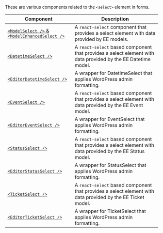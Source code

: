 These are various components related to the `<select>` element in forms.

| Component | Description |
| --------- | ----------- |
| [`<ModelSelect />` & `<ModelEnhancedSelect />`](model-select.md)|  A `react-select` component that provides a select element with data provided by EE models. |
| [`<DatetimeSelect />`](datetime-select.md) | A `react-select` based component that provides a select element with data provided by the EE Datetime model.
| [`<EditorDatetimeSelect />`](editor-datetime-select.md) | A wrapper for DatetimeSelect that applies WordPress admin formatting.
| [`<EventSelect />`](event-select.md) | A `react-select` based component that provides a select element with data provided by the EE Event model. |
| [`<EditorEventSelect />`](editor-event-select.md) |  A wrapper for EventSelect that applies WordPress admin formatting.
| [`<StatusSelect />`](status-select.md) | A `react-select` based component that provides a select element with data provided by the EE Status model.
| [`<EditorStatusSelect />`](editor-status-select.md) |  A wrapper for StatusSelect that applies WordPress admin formatting.
| [`<TicketSelect />`](ticket-select.md) | A `react-select` based component that provides a select element with data provided by the EE Ticket model.
| [`<EditorTicketSelect />`](editor-ticket-select.md) |  A wrapper for TicketSelect that applies WordPress admin formatting.